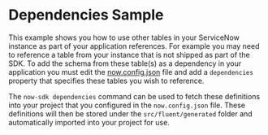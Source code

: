 # Dependencies Sample

This example shows you how to use other tables in your ServiceNow instance as part of your application references. For example you may need to reference a
table from your instance that is not shipped as part of the SDK. To add the schema from these table(s) as a dependency in your application you must edit the
[now.config.json](./now.config.json) file and add a `dependencies` property that specifies these tables you wish to reference.

The `now-sdk dependencies` command can be used to fetch these definitions into your project that you configured in the `now.config.json` file. These definitions will
then be stored under the `src/fluent/generated` folder and automatically imported into your project for use.
